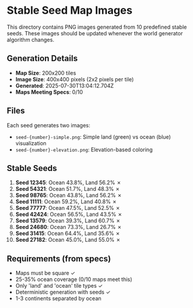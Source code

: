 # Stable Seed Map Images

This directory contains PNG images generated from 10 predefined stable seeds.
These images should be updated whenever the world generator algorithm changes.

## Generation Details

- **Map Size**: 200x200 tiles
- **Image Size**: 400x400 pixels (2x2 pixels per tile)
- **Generated**: 2025-07-30T13:04:12.704Z
- **Maps Meeting Specs**: 0/10

## Files

Each seed generates two images:
- `seed-{number}-simple.png`: Simple land (green) vs ocean (blue) visualization
- `seed-{number}-elevation.png`: Elevation-based coloring

## Stable Seeds

1. **Seed 12345**: Ocean 43.8%, Land 56.2% ✗
2. **Seed 54321**: Ocean 51.7%, Land 48.3% ✗
3. **Seed 98765**: Ocean 43.8%, Land 56.2% ✗
4. **Seed 11111**: Ocean 59.2%, Land 40.8% ✗
5. **Seed 77777**: Ocean 47.5%, Land 52.5% ✗
6. **Seed 42424**: Ocean 56.5%, Land 43.5% ✗
7. **Seed 13579**: Ocean 39.3%, Land 60.7% ✗
8. **Seed 24680**: Ocean 73.3%, Land 26.7% ✗
9. **Seed 31415**: Ocean 64.4%, Land 35.6% ✗
10. **Seed 27182**: Ocean 45.0%, Land 55.0% ✗

## Requirements (from specs)

- Maps must be square ✓
- 25-35% ocean coverage (0/10 maps meet this)
- Only 'land' and 'ocean' tile types ✓
- Deterministic generation with seeds ✓
- 1-3 continents separated by ocean
